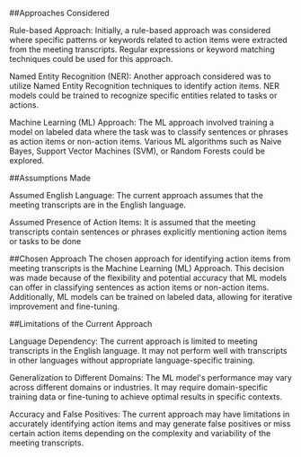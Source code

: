 ##Approaches Considered

Rule-based Approach: Initially, a rule-based approach was considered where specific patterns or keywords 
related to action items were extracted from the meeting transcripts. Regular expressions or keyword matching 
techniques could be used for this approach.

Named Entity Recognition (NER): Another approach considered was to utilize Named Entity Recognition techniques
to identify action items. NER models could be trained to recognize specific entities related to tasks or actions.

Machine Learning (ML) Approach: The ML approach involved training a model on labeled data where the task was to 
classify sentences or phrases as action items or non-action items. Various ML algorithms such as Naive Bayes, 
Support Vector Machines (SVM), or Random Forests could be explored.


##Assumptions Made

Assumed English Language: The current approach assumes that the meeting transcripts are in the English language.

Assumed Presence of Action Items: It is assumed that the meeting transcripts contain sentences or phrases explicitly 
mentioning action items or tasks to be done


##Chosen Approach
The chosen approach for identifying action items from meeting transcripts is the Machine Learning (ML) Approach. 
This decision was made because of the flexibility and potential accuracy that ML models can offer in classifying 
sentences as action items or non-action items. Additionally, ML models can be trained on labeled data, allowing 
for iterative improvement and fine-tuning.

##Limitations of the Current Approach

Language Dependency: The current approach is limited to meeting transcripts in the English language. 
It may not perform well with transcripts in other languages without appropriate language-specific training.

Generalization to Different Domains: The ML model's performance may vary across different domains or industries.
It may require domain-specific training data or fine-tuning to achieve optimal results in specific contexts.

Accuracy and False Positives: The current approach may have limitations in accurately identifying action items 
and may generate false positives or miss certain action items depending on the complexity and variability of the meeting transcripts.
